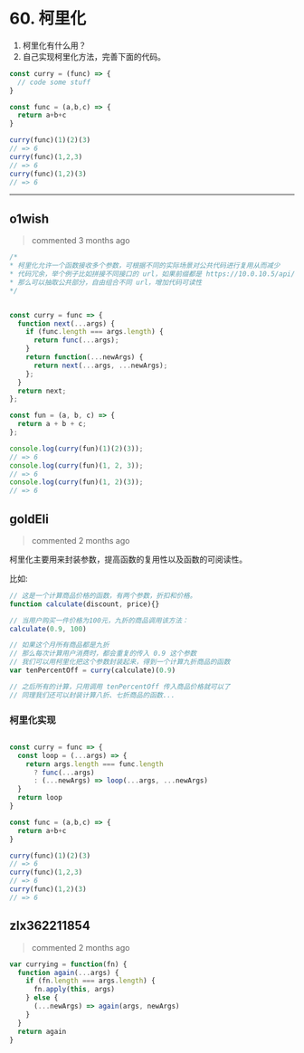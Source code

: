 
 # 60. 柯里化 
 1. 柯里化有什么用？
2. 自己实现柯里化方法，完善下面的代码。

```javascript
const curry = (func) => {
  // code some stuff
}

const func = (a,b,c) => {
  return a+b+c
}

curry(func)(1)(2)(3)
// => 6
curry(func)(1,2,3)
// => 6
curry(func)(1,2)(3)
// => 6
``` 
 ***
## o1wish 
 > commented 3 months ago 


```javascript
/*
* 柯里化允许一个函数接收多个参数，可根据不同的实际场景对公共代码进行复用从而减少
* 代码冗余，举个例子比如拼接不同接口的 url，如果前缀都是 https://10.0.10.5/api/.../...
* 那么可以抽取公共部分，自由组合不同 url，增加代码可读性
*/


const curry = func => {
  function next(...args) {
    if (func.length === args.length) {
      return func(...args);
    }
    return function(...newArgs) {
      return next(...args, ...newArgs);
    };
  }
  return next;
};

const fun = (a, b, c) => {
  return a + b + c;
};

console.log(curry(fun)(1)(2)(3));
// => 6
console.log(curry(fun)(1, 2, 3));
// => 6
console.log(curry(fun)(1, 2)(3));
// => 6

```
## goldEli 
 > commented 2 months ago 

柯里化主要用来封装参数，提高函数的复用性以及函数的可阅读性。

比如:


```JavaScript
// 这是一个计算商品价格的函数，有两个参数，折扣和价格。
function calculate(discount, price){}

// 当用户购买一件价格为100元，九折的商品调用该方法：
calculate(0.9, 100)

// 如果这个月所有商品都是九折
// 那么每次计算用户消费时，都会重复的传入 0.9 这个参数
// 我们可以用柯里化把这个参数封装起来，得到一个计算九折商品的函数
var tenPercentOff = curry(calculate)(0.9)

// 之后所有的计算，只用调用 tenPercentOff 传入商品价格就可以了
// 同理我们还可以封装计算八折、七折商品的函数...


```

### 柯里化实现


```javascript

const curry = func => {
  const loop = (...args) => {
    return args.length === func.length
      ? func(...args)
      : (...newArgs) => loop(...args, ...newArgs)
  }
  return loop
}

const func = (a,b,c) => {
  return a+b+c
}

curry(func)(1)(2)(3)
// => 6
curry(func)(1,2,3)
// => 6
curry(func)(1,2)(3)
// => 6

```
## zlx362211854 
 > commented 2 months ago 


```javascript
var currying = function(fn) {
  function again(...args) {
    if (fn.length === args.length) {
      fn.apply(this, args)
    } else {
      (...newArgs) => again(args, newArgs)
    }
  }
  return again
}

```